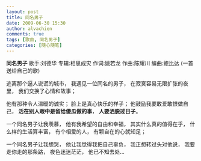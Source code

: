 ```yaml
---
layout: post
title: 同名男子
date: 2009-06-30 15:30
author: alvachien
comments: true
tags: [歌曲, 同名男子]
categories: [随心随笔]
---
```

**同名男子**
歌手:刘德华
专辑:相思成灾
作词:姚若龙
作曲:陈耀川
编曲:鲍比达
(一首送给自己的歌)

逃离那个逼人说谎的城市，
我遇见一位同名的男子，
在寂寞容易无限扩张的夜里，
我们交换了心情和故事；
 
他有那种令人温暖的诚实；
脸上是真心快乐的样子；
他鼓励我要敢爱敢恨做自己，
**活在别人眼中是留给傻瓜做的事**，
**人要洒脱过日子**。
 
一个同名男子让我羡慕，
他有我希望的自由和幸福，
其实什么真的值得在乎，
什么样的生活算丰富，
有个相爱的人，
有颗自在的心就知足；
 
一个同名男子让我想哭，
他让我觉得我把自己辜负，
我正想转过头对他说，
我要走你走的那条路，
夜色迷迷茫茫，
他已不知去处...

